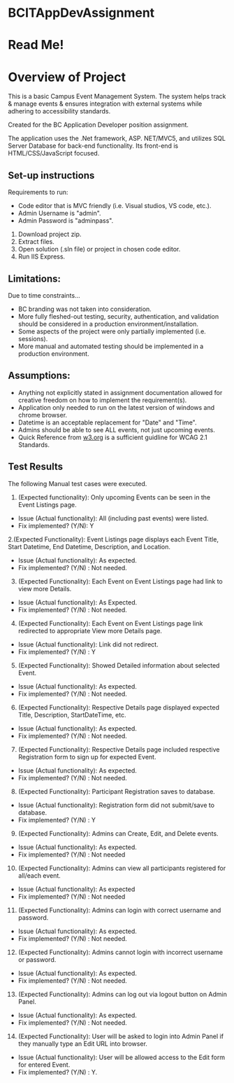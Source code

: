 # BCITAppDevAssignment
# Read Me!

# Overview of Project
This is a basic Campus Event Management System. The system helps track & manage events & ensures integration with external systems while adhering to accessibility standards.

Created for the BC Application Developer position assignment.  

The application uses the .Net framework, ASP. NET/MVC5, and utilizes SQL Server Database for back-end functionality. Its front-end is HTML/CSS/JavaScript focused. 

## Set-up instructions
Requirements to run:
- Code editor that is MVC friendly (i.e. Visual studios, VS code, etc.).
- Admin Username is "admin".
- Admin Password is "adminpass".

1. Download project zip.
2. Extract files.
3. Open solution (.sln file) or project in chosen code editor.
4. Run IIS Express.

## Limitations:
Due to time constraints...
- BC branding was not taken into consideration. 
- More fully fleshed-out testing, security, authentication, and validation should be considered in a production environment/installation.
- Some aspects of the project were only partially implemented (i.e. sessions).
- More manual and automated testing should be implemented in a production environment.

## Assumptions:
- Anything not explicitly stated in assignment documentation allowed for creative freedom on how to implement the requirement(s).  
- Application only needed to run on the latest version of windows and chrome browser.
- Datetime is an acceptable replacement for "Date" and "Time".
- Admins should be able to see ALL events, not just upcoming events.
- Quick Reference from [w3.org](https://www.w3.org/WAI/WCAG22/quickref/?versions=2.1) is a sufficient guidline for WCAG 2.1 Standards.


## Test Results
The following Manual test cases were executed. 

1. (Expected functionality): Only upcoming Events can be seen in the Event Listings page.
- Issue (Actual functionality): All (including past events) were listed.
- Fix implemented? (Y/N): Y

2.(Expected Functionality): Event Listings page displays each Event Title, Start Datetime, End Datetime, Description, and Location.
- Issue (Actual functionality): As expected.
- Fix implemented? (Y/N) : Not needed.

3. (Expected Functionality): Each Event on Event Listings page had link to view more Details.
- Issue (Actual functionality): As Expected.
- Fix implemented? (Y/N) : Not needed.

4. (Expected Functionality): Each Event on Event Listings page link redirected to appropriate View more Details page.
- Issue (Actual functionality): Link did not redirect.
- Fix implemented? (Y/N) : Y 

5. (Expected Functionality): Showed Detailed information about selected Event.
- Issue (Actual functionality): As expected.
- Fix implemented? (Y/N) : Not needed.

6. (Expected Functionality): Respective Details page displayed expected Title, Description, StartDateTime, etc.
- Issue (Actual functionality): As expected.
- Fix implemented? (Y/N) : Not needed.

7. (Expected Functionality): Respective Details page included respective Registration form to sign up for expected Event.
- Issue (Actual functionality): As expected.
- Fix implemented? (Y/N) : Not needed.

8. (Expected Functionality): Participant Registration saves to database.
- Issue (Actual functionality): Registration form did not submit/save to database.
- Fix implemented? (Y/N) : Y

9. (Expected Functionality): Admins can Create, Edit, and Delete events.
- Issue (Actual functionality): As expected.
- Fix implemented? (Y/N) : Not needed

10. (Expected Functionality): Admins can view all participants registered for all/each event.
- Issue (Actual functionality): As expected
- Fix implemented? (Y/N) : Not needed

11. (Expected Functionality): Admins can login with correct username and password.
- Issue (Actual functionality): As expected.
- Fix implemented? (Y/N) : Not needed.

12. (Expected Functionality): Admins cannot login with incorrect username or password.
- Issue (Actual functionality): As expected.
- Fix implemented? (Y/N) : Not needed.

13. (Expected Functionality): Admins can log out via logout button on Admin Panel.
- Issue (Actual functionality): As expected.
- Fix implemented? (Y/N) : Not needed.

14. (Expected Functionality): User will be asked to login into Admin Panel if they manually type an Edit URL into browser.
- Issue (Actual functionality): User will be allowed access to the Edit form for entered Event.
- Fix implemented? (Y/N) : Y.
